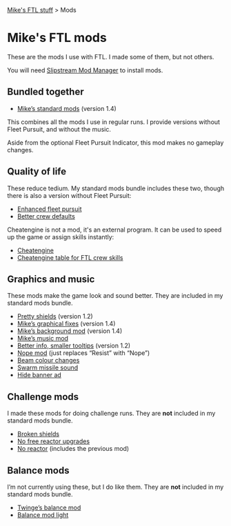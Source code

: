 [Mike's FTL stuff](https://mikehopley.github.io/Mikes-FTL-stuff/) > Mods

# Mike's FTL mods

These are the mods I use with FTL. I made some of them, but not others.

You will need [Slipstream Mod Manager](http://www.subsetgames.com/forum/viewtopic.php?f=11&t=17102) to install mods.

## Bundled together

* [Mike’s standard mods](https://www.subsetgames.com/forum/viewtopic.php?f=11&t=36292) (version 1.4)

This combines all the mods I use in regular runs. I provide versions without Fleet Pursuit, and without the music.

Aside from the optional Fleet Pursuit Indicator, this mod makes no gameplay changes.

## Quality of life

These reduce tedium. My standard mods bundle includes these two, though there is also a version without Fleet Pursuit:

* [Enhanced fleet pursuit](https://subsetgames.com/forum/viewtopic.php?f=11&t=38228)
* [Better crew defaults](http://www.subsetgames.com/forum/viewtopic.php?f=11&t=36285&p=125013)

Cheatengine is not a mod, it's an external program. It can be used to speed up the game or assign skills instantly:

* [Cheatengine](https://www.reddit.com/r/ftlgame/comments/621w0b/training_speedhack_instructions_external_software/)
* [Cheatengine table for FTL crew skills](https://www.reddit.com/r/ftlgame/comments/qbzev0/convenient_crew_training_cheat_engine_table/)


## Graphics and music

These mods make the game look and sound better. They are included in my standard mods bundle.

* [Pretty shields](https://subsetgames.com/forum/viewtopic.php?t=32736) (version 1.2)
* [Mike’s graphical fixes](https://www.subsetgames.com/forum/viewtopic.php?f=11&t=35599) (version 1.4)
* [Mike’s background mod](https://www.subsetgames.com/forum/viewtopic.php?f=11&t=36291) (version 1.4)
* [Mike’s music mod](https://www.reddit.com/r/ftlgame/comments/agl0gx/music_mod/)
* [Better info, smaller tooltips](https://www.subsetgames.com/forum/viewtopic.php?f=11&t=37855) (version 1.2)
* [Nope mod](https://www.dropbox.com/s/lhw8fu4xry1nc8b/NOPE.ftl) (just replaces “Resist” with “Nope”)
* [Beam colour changes](https://www.dropbox.com/s/x0apzk1874gyyy4/Beam%20colour%20tweaks%20v1.0.ftl?dl=0)
* [Swarm missile sound](https://www.subsetgames.com/forum/viewtopic.php?f=11&t=36287)
* [Hide banner ad](http://www.subsetgames.com/forum/viewtopic.php?t=32910)

## Challenge mods

I made these mods for doing challenge runs. They are **not** included in my standard mods bundle.

* [Broken shields](https://www.reddit.com/r/ftlgame/comments/bq26to/broken_shields_mod/)
* [No free reactor upgrades](https://www.subsetgames.com/forum/viewtopic.php?f=11&t=36284)
* [No reactor](https://www.subsetgames.com/forum/viewtopic.php?f=11&t=36283&p=125008) (includes the previous mod)

## Balance mods

I’m not currently using these, but I do like them. They are **not** included in my standard mods bundle.

* [Twinge’s balance mod](http://www.it-is-law.com/ftl-balance/index.php?title=Main_Page)
* [Balance mod light](https://mikehopley.github.io/Balance-Mod-Light/)
